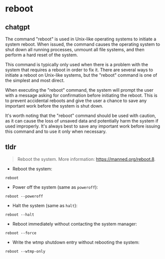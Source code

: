 # reboot 
## chatgpt 
The command "reboot" is used in Unix-like operating systems to initiate a system reboot. When issued, the command causes the operating system to shut down all running processes, unmount all file systems, and then perform a hard reset of the system. 

This command is typically only used when there is a problem with the system that requires a reboot in order to fix it. There are several ways to initiate a reboot on Unix-like systems, but the "reboot" command is one of the simplest and most direct.

When executing the "reboot" command, the system will prompt the user with a message asking for confirmation before initiating the reboot. This is to prevent accidental reboots and give the user a chance to save any important work before the system is shut down.

It's worth noting that the "reboot" command should be used with caution, as it can cause the loss of unsaved data and potentially harm the system if used improperly. It's always best to save any important work before issuing this command and to use it only when necessary. 

## tldr 
 
> Reboot the system.
> More information: <https://manned.org/reboot.8>.

- Reboot the system:

`reboot`

- Power off the system (same as `poweroff`):

`reboot --poweroff`

- Halt the system (same as `halt`):

`reboot --halt`

- Reboot immediately without contacting the system manager:

`reboot --force`

- Write the wtmp shutdown entry without rebooting the system:

`reboot --wtmp-only`
